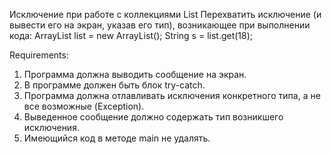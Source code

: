 Исключение при работе с коллекциями List
Перехватить исключение (и вывести его на экран, указав его тип), возникающее при выполнении кода:
ArrayList<String> list = new ArrayList<String>();
String s = list.get(18);


Requirements:
1. Программа должна выводить сообщение на экран.
2. В программе должен быть блок try-catch.
3. Программа должна отлавливать исключения конкретного типа, а не все возможные (Exception).
4. Выведенное сообщение должно содержать тип возникшего исключения.
5. Имеющийся код в методе main не удалять.
